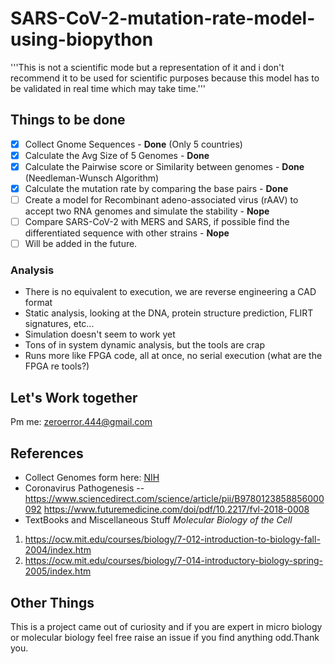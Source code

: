 # SARS-CoV-2-mutation-rate-model-using-biopython
'''This is not a scientific mode but a representation of it and i don't recommend it to be used for scientific purposes because this model has to be validated in real time which may take time.'''

## Things to be done
- [x] Collect Gnome Sequences - **Done** (Only 5 countries)
- [x] Calculate the Avg Size of 5 Genomes - **Done**
- [x] Calculate the Pairwise score or Similarity between genomes - **Done** (Needleman-Wunsch Algorithm)
- [x] Calculate the mutation rate by comparing the base pairs - **Done**
- [ ] Create a model for Recombinant adeno-associated virus (rAAV) to accept two RNA genomes and simulate the stability - **Nope**
- [ ] Compare SARS-CoV-2 with MERS and SARS, if possible find the differentiated sequence with other strains - **Nope**
- [ ] Will be added in the future.

### Analysis
- There is no equivalent to execution, we are reverse engineering a CAD format
- Static analysis, looking at the DNA, protein structure prediction, FLIRT signatures, etc...
- Simulation doesn't seem to work yet
- Tons of in system dynamic analysis, but the tools are crap
- Runs more like FPGA code, all at once, no serial execution (what are the FPGA re tools?)

## Let's Work together
Pm me: zeroerror.444@gmail.com

## References
- Collect Genomes form here: [NIH](https://www.ncbi.nlm.nih.gov/genbank/sars-cov-2-seqs/)
- Coronavirus Pathogenesis -- https://www.sciencedirect.com/science/article/pii/B9780123858856000092
                              https://www.futuremedicine.com/doi/pdf/10.2217/fvl-2018-0008
- TextBooks and Miscellaneous Stuff
*Molecular Biology of the Cell*
1. https://ocw.mit.edu/courses/biology/7-012-introduction-to-biology-fall-2004/index.htm
2. https://ocw.mit.edu/courses/biology/7-014-introductory-biology-spring-2005/index.htm


## Other Things
This is a project came out of curiosity and if you are expert in micro biology or molecular biology feel free raise an issue if you find anything odd.Thank you.
